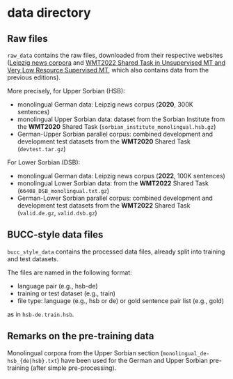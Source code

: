 # data directory

## Raw files

`raw_data` contains the raw files, downloaded from their respective websites ([Leipzig news corpora](https://wortschatz.uni-leipzig.de/en/download/German) and [WMT2022 Shared Task in Unsupervised MT and Very Low Resource Supervised MT](https://www.statmt.org/wmt22/unsup_and_very_low_res.html), which also contains data from the previous editions).


More precisely, for Upper Sorbian (HSB):
- monolingual German data: Leipzig news corpus (**2020**, 300K sentences)
- monolingual Upper Sorbian data: dataset from the Sorbian Institute from the **WMT2020** Shared Task (`sorbian_institute_monolingual.hsb.gz`)
- German-Upper Sorbian parallel corpus: combined development and development test datasets from the **WMT2020** Shared Task (`devtest.tar.gz`)

For Lower Sorbian (DSB):
- monolingual German data: Leipzig news corpus (**2022**, 100K sentences)
- monolingual Lower Sorbian data: from the **WMT2022** Shared Task (`66408_DSB_monolingual.txt.gz`)
- German-Lower Sorbian parallel corpus: combined development and development test datasets from the **WMT2022** Shared Task (`valid.de.gz`, `valid.dsb.gz`)

## BUCC-style data files
`bucc_style_data` contains the processed data files, already split into training and test datasets.

The files are named in the following format:
- language pair (e.g., hsb-de)
- training or test dataset (e.g., train)
- file type: language (e.g., hsb or de) or gold sentence pair list (e.g., gold)

as in `hsb-de.train.hsb`.

## Remarks on the pre-training data
Monolingual corpora from the Upper Sorbian section (`monolingual_de-hsb_{de|hsb}.txt`) have been used for the German and Upper Sorbian pre-training (after simple pre-processing).